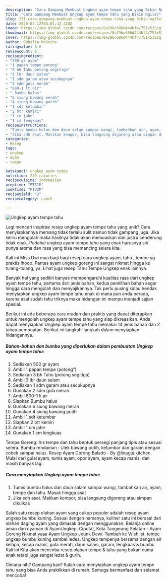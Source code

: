 ```yaml
---
description: "Cara Gampang Membuat Ungkep ayam tempe tahu yang Bikin Ngiler"
title: "Cara Gampang Membuat Ungkep ayam tempe tahu yang Bikin Ngiler"
slug: 231-cara-gampang-membuat-ungkep-ayam-tempe-tahu-yang-bikin-ngiler
date: 2020-07-12T04:01:42.410Z
image: https://img-global.cpcdn.com/recipes/8a29bc686d444bf4/751x532cq70/ungkep-ayam-tempe-tahu-foto-resep-utama.jpg
thumbnail: https://img-global.cpcdn.com/recipes/8a29bc686d444bf4/751x532cq70/ungkep-ayam-tempe-tahu-foto-resep-utama.jpg
cover: https://img-global.cpcdn.com/recipes/8a29bc686d444bf4/751x532cq70/ungkep-ayam-tempe-tahu-foto-resep-utama.jpg
author: Ophelia McGuire
ratingvalue: 3.6
reviewcount: 6
recipeingredient:
- "500 gr ayam"
- "1 papan tempe potong"
- "3 bh Tahu potong segitiga"
- "3 lbr daun salam"
- "1 sdm garam atau secukupnya"
- "2 sdm gula merah"
- "800-1 lt air"
- " Bumbu halus"
- "6 siung bawang merah"
- "4 siung bawang putih"
- "1 sdt ketumbar"
- "2 btr kemiri"
- "1 cm jahe"
- "1 cm lengkuas"
recipeinstructions:
- "Tumis bumbu halus dan daun salam sampai wangi, tambahkan air, ayam, tempe dan tahu. Masak hingga asat"
- "Jika sdh asat. Matikan kompor, bisa langsung digoreng atau simpan dikulkas"
categories:
- Resep
tags:
- ungkep
- ayam
- tempe

katakunci: ungkep ayam tempe 
nutrition: 219 calories
recipecuisine: Indonesian
preptime: "PT31M"
cooktime: "PT32M"
recipeyield: "3"
recipecategory: Lunch

---
```



![Ungkep ayam tempe tahu](https://img-global.cpcdn.com/recipes/8a29bc686d444bf4/751x532cq70/ungkep-ayam-tempe-tahu-foto-resep-utama.jpg)

Lagi mencari inspirasi resep ungkep ayam tempe tahu yang unik? Cara menyiapkannya memang tidak terlalu sulit namun tidak gampang juga. Jika keliru mengolah maka hasilnya tidak akan memuaskan dan justru cenderung tidak enak. Padahal ungkep ayam tempe tahu yang enak harusnya sih punya aroma dan rasa yang bisa memancing selera kita.

Kali ini Miss Dwi mau bagi bagi resep cara ungkep ayam, tahu , tempe yg praktis lhooo. Pantas ayam ungkep goreng ini sangat nikmat hingga ke tulang-tulang, ya. Lihat juga resep Tahu Tempe Ungkep enak lainnya.

Banyak hal yang sedikit banyak mempengaruhi kualitas rasa dari ungkep ayam tempe tahu, pertama dari jenis bahan, kedua pemilihan bahan segar hingga cara mengolah dan menyajikannya. Tak perlu pusing kalau hendak menyiapkan ungkep ayam tempe tahu enak di mana pun anda berada, karena asal sudah tahu triknya maka hidangan ini mampu menjadi sajian spesial.


Berikut ini ada beberapa cara mudah dan praktis yang dapat diterapkan untuk mengolah ungkep ayam tempe tahu yang siap dikreasikan. Anda dapat menyiapkan Ungkep ayam tempe tahu memakai 14 jenis bahan dan 2 tahap pembuatan. Berikut ini langkah-langkah dalam menyiapkan hidangannya.

<!--inarticleads1-->

##### Bahan-bahan dan bumbu yang diperlukan dalam pembuatan Ungkep ayam tempe tahu:

1. Sediakan 500 gr ayam
1. Ambil 1 papan tempe (potong&#34;)
1. Sediakan 3 bh Tahu (potong segitiga)
1. Ambil 3 lbr daun salam
1. Sediakan 1 sdm garam atau secukupnya
1. Gunakan 2 sdm gula merah
1. Ambil 800-1 lt air
1. Siapkan  Bumbu halus
1. Gunakan 6 siung bawang merah
1. Gunakan 4 siung bawang putih
1. Ambil 1 sdt ketumbar
1. Siapkan 2 btr kemiri
1. Ambil 1 cm jahe
1. Gunakan 1 cm lengkuas


Tempe Goreng: Iris tempe dan tahu bentuk persegi panjang tipis atau sesuai selera. Bumbu rendaman : Ulek bawang putih, ketumbar dan garam dengan cobek sampai halus. Resep Ayam Goreng Balado - By @linagui.kitchen. Mulai dari gulai ayam, tumis ayam, opor ayam, ayam kecap manis, dan masih banyak lagi. 

<!--inarticleads2-->

##### Cara menyiapkan Ungkep ayam tempe tahu:

1. Tumis bumbu halus dan daun salam sampai wangi, tambahkan air, ayam, tempe dan tahu. Masak hingga asat
1. Jika sdh asat. Matikan kompor, bisa langsung digoreng atau simpan dikulkas


Salah satu resep olahan ayam yang cukup populer adalah resep ayam ungkep bumbu kuning. Sesuai dengan namanya, kuliner satu ini berasal dari olahan daging ayam yang dimasak dengan menggunakan. Belanja online aman dan nyaman di AyamUngkep, Ciputat, Kota Tangerang Selatan - Ayam Goreng Nikmat yaaa Ayam Ungkep Jeunk Dewi. Tambah ke Wishlist. tempe ungkep bumbu kuning sambel ledes. Ungkep tempenya bersama dengan air kelapa, kecap manis, gula merah, daun salam, garam, lengkuas &amp; bumbu Kali ini Kita akan mencoba resep olahan tempe &amp; tahu yang bukan cuma enak tetapi juga sangat lezat &amp; gurih. 

Gimana nih? Gampang kan? Itulah cara menyiapkan ungkep ayam tempe tahu yang bisa Anda praktikkan di rumah. Semoga bermanfaat dan selamat mencoba!
